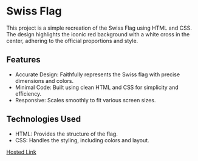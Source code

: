 # Swiss Flag
This project is a simple recreation of the Swiss Flag using HTML and CSS. The design highlights the iconic red background with a white cross in the center, adhering to the official proportions and style.

## Features
- Accurate Design: Faithfully represents the Swiss flag with precise dimensions and colors.
- Minimal Code: Built using clean HTML and CSS for simplicity and efficiency.
- Responsive: Scales smoothly to fit various screen sizes.

## Technologies Used
- HTML: Provides the structure of the flag.
- CSS: Handles the styling, including colors and layout.

[Hosted Link](https://kirthanaa05.github.io/Swiz-Flag/)
